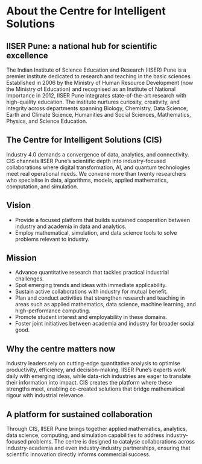 # About the Centre for Intelligent Solutions

## IISER Pune: a national hub for scientific excellence
The Indian Institute of Science Education and Research (IISER) Pune is a premier institute dedicated to research and teaching in the basic sciences. Established in 2006 by the Ministry of Human Resource Development (now the Ministry of Education) and recognised as an Institute of National Importance in 2012, IISER Pune integrates state-of-the-art research with high-quality education. The institute nurtures curiosity, creativity, and integrity across departments spanning Biology, Chemistry, Data Science, Earth and Climate Science, Humanities and Social Sciences, Mathematics, Physics, and Science Education.

## The Centre for Intelligent Solutions (CIS)
Industry 4.0 demands a convergence of data, analytics, and connectivity. CIS channels IISER Pune’s scientific depth into industry-focused collaborations where digital transformation, AI, and quantum technologies meet real operational needs. We convene more than twenty researchers who specialise in data, algorithms, models, applied mathematics, computation, and simulation.

## Vision
- Provide a focused platform that builds sustained cooperation between industry and academia in data and analytics.
- Employ mathematical, simulation, and data science tools to solve problems relevant to industry.

## Mission
- Advance quantitative research that tackles practical industrial challenges.
- Spot emerging trends and ideas with immediate applicability.
- Sustain active collaborations with industry for mutual benefit.
- Plan and conduct activities that strengthen research and teaching in areas such as applied mathematics, data science, machine learning, and high-performance computing.
- Promote student interest and employability in these domains.
- Foster joint initiatives between academia and industry for broader social good.

## Why the centre matters now
Industry leaders rely on cutting-edge quantitative analysis to optimise productivity, efficiency, and decision-making. IISER Pune’s experts work daily with emerging ideas, while data-rich industries are eager to translate their information into impact. CIS creates the platform where these strengths meet, enabling co-created solutions that bridge mathematical rigour with industrial relevance.

## A platform for sustained collaboration
Through CIS, IISER Pune brings together applied mathematics, analytics, data science, computing, and simulation capabilities to address industry-focused problems. The centre is designed to catalyse collaborations across industry-academia and even industry-industry partnerships, ensuring that scientific innovation directly informs commercial success.
